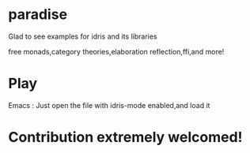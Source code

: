 # paradise
Glad to see examples for idris and its libraries

free monads,category theories,elaboration reflection,ffi,and more!

# Play

Emacs : Just open the file with idris-mode enabled,and load it


# Contribution extremely welcomed!
